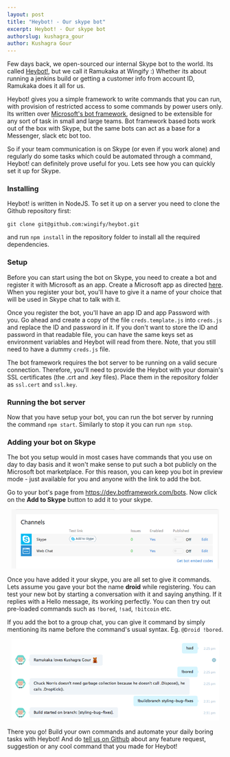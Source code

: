 ```yaml
---
layout: post
title: "Heybot! - Our skype bot"
excerpt: Heybot! - Our skype bot
authorslug: kushagra_gour
author: Kushagra Gour
---
```


Few days back, we open-sourced our internal Skype bot to the world. Its called [Heybot!](https://github.com/wingify/heybot), but we call it Ramukaka at Wingify :) Whether its about running a jenkins build or getting a customer info from account ID, Ramukaka does it all for us.

Heybot! gives you a simple framework to write commands that you can run, with provision of restricted access to some commands by power users only. Its written over [Microsoft's bot framework](https://dev.botframework.com/), designed to be extensible for any sort of task in small and large teams. Bot framework based bots work out of the box with Skype, but the same bots can act as a base for a Messenger, slack etc bot too.

So if your team communication is on Skype (or even if you work alone) and regularly do some tasks which could be automated through a command, Heybot! can definitely prove useful for you. Lets see how you can quickly set it up for Skype.

### Installing

Heybot! is written in NodeJS. To set it up on a server you need to clone the Github repository first:

```shell
git clone git@github.com:wingify/heybot.git
```

and run `npm install` in the repository folder to install all the required dependencies.

### Setup

Before you can start using the bot on Skype, you need to create a bot and register it with Microsoft as an app. Create a Microsoft app as directed [here](https://docs.botframework.com/en-us/csharp/builder/sdkreference/gettingstarted.html#registering). When you register your bot, you'll have to give it a name of your choice that will be used in Skype chat to talk with it.

Once you register the bot, you'll have an app ID and app Password with you. Go ahead and create a copy of the file `creds.template.js` into `creds.js` and replace the ID and password in it. If you don't want to store the ID and password in that readable file, you can have the same keys set as environment variables and Heybot will read from there. Note, that you still need to have a dummy `creds.js` file.

The bot framework requires the bot server to be running on a valid secure connection. Therefore, you'll need to provide the Heybot with your domain's SSL certificates (the .crt and .key files). Place them in the repository folder as `ssl.cert` and `ssl.key`.

### Running the bot server

Now that you have setup your bot, you can run the bot server by running the command `npm start`. Similarly to stop it you can run `npm stop`.

### Adding your bot on Skype

The bot you setup would in most cases have commands that you use on day to day basis and it won't make sense to put such a bot publicly on the Microsoft bot marketplace. For this reason, you can keep you bot in preview mode - just available for you and anyone with the link to add the bot.

Go to your bot's page from https://dev.botframework.com/bots. Now click on the **Add to Skype** button to add it to your skype.

<div style="text-align:center; margin: 10px;">
  <img src="/images/2016/12/add-to-skype.png">
</div>

Once you have added it your skype, you are all set to give it commands. Lets assume you gave your bot the name **droid** while registering. You can test your new bot by starting a conversation with it and saying anything. If it replies with a Hello message, its working perfectly. You can then try out pre-loaded commands such as `!bored`, `!sad`, `!bitcoin` etc.

If you add the bot to a group chat, you can give it command by simply mentioning its name before the command's usual syntax. Eg. `@Droid !bored`.

<div style="text-align:center; margin: 10px;">
  <img src="/images/2016/12/chatscreen.png">
</div>

There you go! Build your own commands and automate your daily boring tasks with Heybot! And do [tell us on Github](https://github.com/wingify/heybot/issues) about any feature request, suggestion or any cool command that you made for Heybot!
